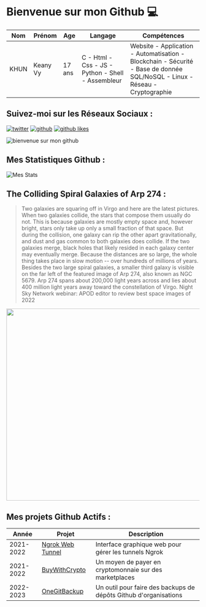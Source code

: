 # Bienvenue sur mon Github 💻
| Nom | Prénom | Age | Langage | Compétences |
|---  |---     |---  |---      |---
| KHUN | Keany Vy | 17 ans | C - Html - Css - JS - Python - Shell - Assembleur | Website - Application - Automatisation - Blockchain - Sécurité - Base de donnée SQL/NoSQL - Linux - Réseau - Cryptographie |

## Suivez-moi sur les Réseaux Sociaux :
[![twitter](https://img.shields.io/twitter/follow/thisiskeanyvy?style=social)](https://twitter.com/thisiskeanyvy)
[![github](https://img.shields.io/github/followers/thisiskeanyvy?style=social)](https://github.com/thisiskeanyvy?tab=followers)
[![github likes](https://img.shields.io/github/stars/thisiskeanyvy?style=social)](https://github.com/thisiskeanyvy)

![bienvenue sur mon github](https://thisiskeanyvy-hosting.pages.dev/banner.gif)

## Mes Statistiques Github :
![Mes Stats](https://github-readme-stats.vercel.app/api?username=thisiskeanyvy&show_icons=true&theme=radical)

## The Colliding Spiral Galaxies of Arp 274 :

> Two galaxies are squaring off in Virgo and here are the latest pictures.  When two galaxies collide, the stars that compose them usually do not. This is because galaxies are mostly empty space and, however bright, stars only take up only a small fraction of that space. But during the collision, one galaxy can rip the other apart gravitationally, and dust and gas common to both galaxies does collide. If the two galaxies merge, black holes that likely resided in each galaxy center may eventually merge. Because the distances are so large, the whole thing takes place in slow motion -- over hundreds of millions of years. Besides the two large spiral galaxies, a smaller third galaxy is visible on the far left of the featured image of Arp 274, also known as NGC 5679. Arp 274 spans about 200,000 light years across and lies about 400 million light years away toward the constellation of Virgo.   Night Sky Network webinar: APOD editor to review best space images of 2022

<img src='https://apod.nasa.gov/apod/image/2301/Arp274_HubbleOzsarac_1080.jpg' width="800" height="500"/>

## Mes projets Github Actifs :
| Année | Projet | Description |
|---   |---     |---          |
| 2021-2022 | [Ngrok Web Tunnel](https://github.com/thisiskeanyvy/ngrok-web-manager) | Interface graphique web pour gérer les tunnels Ngrok |
| 2021-2022 | [BuyWithCrypto](https://github.com/BuyWithCrypto) | Un moyen de payer en cryptomonnaie sur des marketplaces |
| 2022-2023 | [OneGitBackup](https://github.com/BuyWithCrypto/OneGitBackup) | Un outil pour faire des backups de dépôts Github d'organisations |